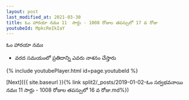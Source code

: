 ```yaml
---
layout: post
last_modified_at: 2021-03-30
title: ఓం హారయా నమః 11  సార్లు - 1008 రోజుల తపస్సులో 17 వ రోజు
youtubeId: MpkcReIkIaY
---
```

 
 
 ఓం హారయా నమః  
 
 -  వరద సమయంలో ప్రతిదాన్ని ఎవరు నాశనం చేస్తారు 
 
  
 
  
 
 
 
 
 
 


{% include youtubePlayer.html id=page.youtubeId %}
 
[Next]({{ site.baseurl }}{% link  split2/_posts/2019-01-02-ఓం సర్వభవనాయి నమః 11  సార్లు - 1008 రోజుల తపస్సులో 16 వ రోజు.md%})
 
